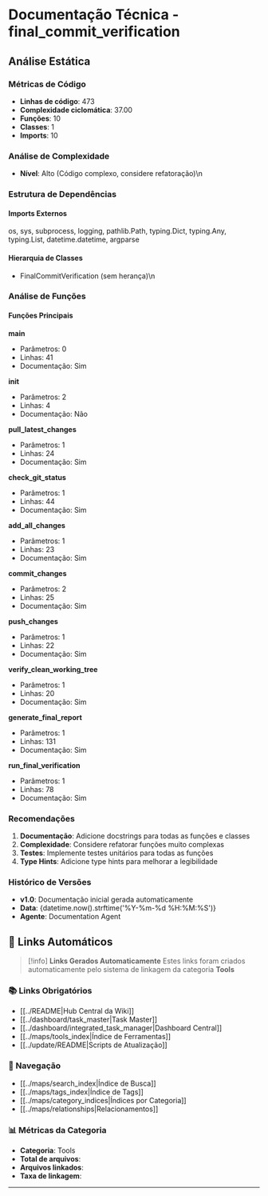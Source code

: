 # Documentação Técnica - final_commit_verification

## Análise Estática

### Métricas de Código
- **Linhas de código**: 473
- **Complexidade ciclomática**: 37.00
- **Funções**: 10
- **Classes**: 1
- **Imports**: 10

### Análise de Complexidade
- **Nível**: Alto (Código complexo, considere refatoração)\n
### Estrutura de Dependências

#### Imports Externos
os, sys, subprocess, logging, pathlib.Path, typing.Dict, typing.Any, typing.List, datetime.datetime, argparse

#### Hierarquia de Classes
- FinalCommitVerification (sem herança)\n
### Análise de Funções

#### Funções Principais
**main**
- Parâmetros: 0
- Linhas: 41
- Documentação: Sim

**__init__**
- Parâmetros: 2
- Linhas: 4
- Documentação: Não

**pull_latest_changes**
- Parâmetros: 1
- Linhas: 24
- Documentação: Sim

**check_git_status**
- Parâmetros: 1
- Linhas: 44
- Documentação: Sim

**add_all_changes**
- Parâmetros: 1
- Linhas: 23
- Documentação: Sim

**commit_changes**
- Parâmetros: 2
- Linhas: 25
- Documentação: Sim

**push_changes**
- Parâmetros: 1
- Linhas: 22
- Documentação: Sim

**verify_clean_working_tree**
- Parâmetros: 1
- Linhas: 20
- Documentação: Sim

**generate_final_report**
- Parâmetros: 1
- Linhas: 131
- Documentação: Sim

**run_final_verification**
- Parâmetros: 1
- Linhas: 78
- Documentação: Sim

### Recomendações

1. **Documentação**: Adicione docstrings para todas as funções e classes
2. **Complexidade**: Considere refatorar funções muito complexas
3. **Testes**: Implemente testes unitários para todas as funções
4. **Type Hints**: Adicione type hints para melhorar a legibilidade

### Histórico de Versões

- **v1.0**: Documentação inicial gerada automaticamente
- **Data**: {datetime.now().strftime('%Y-%m-%d %H:%M:%S')}
- **Agente**: Documentation Agent


## 🔗 **Links Automáticos**

> [!info] **Links Gerados Automaticamente**
> Estes links foram criados automaticamente pelo sistema de linkagem da categoria **Tools**

### **📚 Links Obrigatórios**
- [[../README|Hub Central da Wiki]]
- [[../dashboard/task_master|Task Master]]
- [[../dashboard/integrated_task_manager|Dashboard Central]]
- [[../maps/tools_index|Índice de Ferramentas]]
- [[../update/README|Scripts de Atualização]]

### **🧭 Navegação**
- [[../maps/search_index|Índice de Busca]]
- [[../maps/tags_index|Índice de Tags]]
- [[../maps/category_indices|Índices por Categoria]]
- [[../maps/relationships|Relacionamentos]]

### **📊 Métricas da Categoria**
- **Categoria**: Tools
- **Total de arquivos**: <!-- Contador automático -->
- **Arquivos linkados**: <!-- Contador automático -->
- **Taxa de linkagem**: <!-- Percentual automático -->

---

